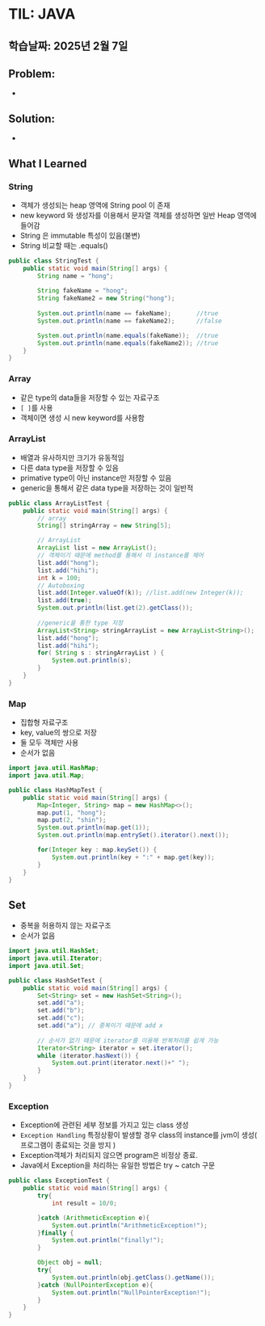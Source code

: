 # TIL: JAVA
## 학습날짜: 2025년 2월 7일

## Problem:
- 

## Solution:
- 

## What I Learned


### String
- 객체가 생성되는 heap 영역에 String pool 이 존재
- new keyword 와 생성자를 이용해서 문자열 객체를 생성하면 일반 Heap 영역에 들어감
- String 은 immutable 특성이 있음(불변)
- String 비교할 때는 .equals()
```java
public class StringTest {
    public static void main(String[] args) {
        String name = "hong";
        
        String fakeName = "hong";
        String fakeName2 = new String("hong");
        
        System.out.println(name == fakeName);       //true
        System.out.println(name == fakeName2);      //false

        System.out.println(name.equals(fakeName));  //true
        System.out.println(name.equals(fakeName2)); //true
    }
}
```


### Array
- 같은 type의 data들을 저장할 수 있는 자료구조
- `[ ]`를 사용
- 객체이면 생성 시 new keyword를 사용함

### ArrayList 
- 배열과 유사하지만 크기가 유동적임
- 다른 data type을 저장할 수 있음
- primative type이 아닌 instance만 저장할 수 있음
- generic을 통해서 같은 data type을 저장하는 것이 일반적
```java
public class ArrayListTest {
    public static void main(String[] args) {
        // array
        String[] stringArray = new String[5];

        // ArrayList
        ArrayList list = new ArrayList();
        // 객체이기 때문에 method를 통해서 이 instance를 제어
        list.add("hong");
        list.add("hihi");
        int k = 100;
        // Autoboxing
        list.add(Integer.valueOf(k)); //list.add(new Integer(k));
        list.add(true);
        System.out.println(list.get(2).getClass());
        
        //generic을 통한 type 지정
        ArrayList<String> stringArrayList = new ArrayList<String>();
        list.add("hong");
        list.add("hihi");
        for( String s : stringArrayList ) {
            System.out.println(s);
        }
    }
}
```

### Map
- 집합형 자료구조
- key, value의 쌍으로 저장
- 둘 모두 객체만 사용
- 순서가 없음
```java
import java.util.HashMap;
import java.util.Map;

public class HashMapTest {
    public static void main(String[] args) {
        Map<Integer, String> map = new HashMap<>();
        map.put(1, "hong");
        map.put(2, "shin");
        System.out.println(map.get(1));
        System.out.println(map.entrySet().iterator().next());

        for(Integer key : map.keySet()) {
            System.out.println(key + ":" + map.get(key));
        }
    }
}
```

## Set
- 중복을 허용하지 않는 자료구조
- 순서가 없음
```java
import java.util.HashSet;
import java.util.Iterator;
import java.util.Set;

public class HashSetTest {
    public static void main(String[] args) {
        Set<String> set = new HashSet<String>();
        set.add("a");
        set.add("b");
        set.add("c");
        set.add("a"); // 중복이기 때문에 add x
        
        // 순서가 없기 때문에 iterator를 이용해 반복처리를 쉽게 가능
        Iterator<String> iterator = set.iterator();
        while (iterator.hasNext()) {
            System.out.print(iterator.next()+" ");
        }
    }
}
```

### Exception
- Exception에 관련된 세부 정보를 가지고 있는 class 생성
- `Exception Handling` 특정상황이 발생할 경우 class의 instance를 jvm이 생성( 프로그램이 종료되는 것을 방지 )
- Exception객체가 처리되지 않으면 program은 비정상 종료.
- Java에서 Exception을 처리하는 유일한 방법은 try ~ catch 구문
```java
public class ExceptionTest {
    public static void main(String[] args) {
        try{
            int result = 10/0;

        }catch (ArithmeticException e){
            System.out.println("ArithmeticException!");
        }finally {
            System.out.println("finally!");
        }

        Object obj = null;
        try{
            System.out.println(obj.getClass().getName());
        }catch (NullPointerException e){
            System.out.println("NullPointerException!");
        }
    }
}
```
